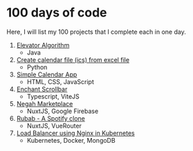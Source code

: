 # 100 days of code
Here, I will list my 100 projects that I complete each in one day.

 1. [Elevator Algorithm](https://github.com/ali4zimi/elevator-simulation)
    - Java
 2. [Create calendar file (ics) from excel file](https://github.com/ali4zimi/excel-to-ics)
    - Python
 3. [Simple Calendar App](https://github.com/ali4zimi/simple-calendar)
    - HTML, CSS, JavaScript
 4. [Enchant Scrollbar](https://github.com/ali4zimi/enchant-scrollbar)
    - Typescript, ViteJS
 5. [Negah Marketplace](https://github.com/ali4zimi/negah)
    - NuxtJS, Google Firebase
 6. [Rubab - A Spotify clone](https://github.com/ali4zimi/rubab)
    - NuxtJS, VueRouter
 7. [Load Balancer using Nginx in Kubernetes](https://github.com/ali4zimi/kubernetes-nginx-load-balancer)
    - Kubernetes, Docker, MongoDB
